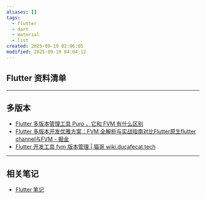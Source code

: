 ```yaml
---
aliases: []
tags:
  - flutter
  - dart
  - material
  - list
created: 2025-09-19 02:06:05
modified: 2025-09-19 04:04:12
---
```


## Flutter 资料清单

---

## 多版本

* [Flutter 多版本管理工具 Puro ，它和 FVM 有什么区别](https://zhuanlan.zhihu.com/p/49313090195)
* [Flutter 多版本开发优雅方案：FVM 全解析与实战指南对比Flutter原生flutter channel与FVM - 掘金](https://juejin.cn/post/7529335762447384576)
* [Flutter 开发工具 fvm 版本管理 \| 猫哥 wiki.ducafecat.tech](https://wiki.ducafecat.tech/flutter/%E5%BC%80%E5%8F%91%E5%B7%A5%E5%85%B7/fvm%E7%89%88%E6%9C%AC%E7%AE%A1%E7%90%86.html)

---

## 相关笔记

* [Flutter 笔记](Flutter_Note.md)
